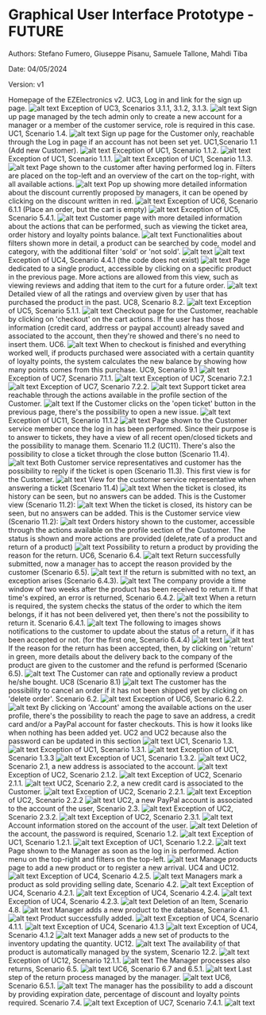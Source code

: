 # Graphical User Interface Prototype - FUTURE

Authors: Stefano Fumero, Giuseppe Pisanu, Samuele Tallone, Mahdi Tiba

Date: 04/05/2024

Version: v1  

Homepage of the EZElectronics v2. UC3, Log in and link for the sign up page.
![alt text](imagesV2/image.png)
Exception of UC3, Scenarios 3.1.1, 3.1.2, 3.1.3.
![alt text](imagesV2/image-1.png)
Sign up page managed by the tech admin only to create a new account for a manager or a member of the customer service, role is required in this case. UC1, Scenario 1.4.
![alt text](imagesV2/image-2.png)
Sign up page for the Customer only, reachable through the Log in page if an account has not been set yet. UC1,Scenario 1.1 (Add new Customer).
![alt text](imagesV2/image-3.png)
Exception of UC1, Scenario 1.1.2.
![alt text](imagesV2/image-4.png)
Exception of UC1, Scenario 1.1.1.
![alt text](imagesV2/image-5.png)
Exception of UC1, Scenario 1.1.3.
![alt text](imagesV2/image-6.png)
Page shown to the customer after having performed log in. Filters are placed on the top-left and an overview of the cart on the top-right, with all available actions.
![alt text](imagesV2/image-7.png)
Pop up showing more detailed information about the discount currently proposed by managers, it can be opened by clicking on the discount written in red.
![alt text](imagesV2/image-8.png)
Exception of UC6, Scenario 6.1.1 (Place an order, but the cart is empty)
![alt text](imagesV2/image-9.png)
Exception of UC5, Scenario 5.4.1.
![alt text](imagesV2/image-10.png)
Customer page with more detailed information about the actions that can be performed, such as viewing the ticket area, order history and loyalty points balance.
![alt text](imagesV2/image-11.png)
Functionalities about filters shown more in detail, a product can be searched by code, model and category, with the additional filter 'sold' or 'not sold'.
![alt text](imagesV2/image-12.png)
![alt text](imagesV2/image-13.png)
Exception of UC4, Scenario 4.4.1 (the code does not exist)
![alt text](imagesV2/image-14.png)
Page dedicated to a single product, accessible by clicking on a specific product in the previous page. More actions are allowed from this view, such as viewing reviews and adding that item to the curt for a future order.
![alt text](imagesV2/image-15.png)
Detailed view of all the ratings and overview given by user that has purchased the product in the past. UC8, Scenario 8.2.
![alt text](imagesV2/image-16.png)
Exception of UC5, Scenario 5.1.1.
![alt text](imagesV2/image-17.png)
Checkout page for the Customer, reachable by clicking on 'checkout' on the cart actions. If the user has those information (credit card, addrress or paypal account) already saved and associated to the account, then they're showed and there's no need to insert them. UC6.
![alt text](imagesV2/image-18.png)
When to checkout is finished and everything worked well, if products purchased were associated with a certain quantity of loyalty points, the system calculates the new balance by showing how many points comes from this purchase. UC9, Scenario 9.1
![alt text](imagesV2/image-19.png)
Exception of UC7, Scenario 7.1.1.
![alt text](imagesV2/image-20.png)
Exception of UC7, Scenario 7.2.1
![alt text](imagesV2/image-21.png)
Exception of UC7, Scenario 7.2.2.
![alt text](imagesV2/image-22.png)
Support ticket area reachable through the actions available in the profile section of the Customer.
![alt text](imagesV2/image-23.png)
If the Customer clicks on the 'open ticket' button in the previous page, there's the possibility to open a new issue.
![alt text](imagesV2/image-24.png)
Exception of UC11, Scenario 11.1.2
![alt text](imagesV2/image-25.png)
Page shown to the Customer service member once the log in has been performed. Since their purpose is to answer to tickets, they have a view of all recent open/closed tickets and the possibility to manage them. Scenario 11.2 (UC11). There's also the possibility to close a ticket through the close button (Scenario 11.4).
![alt text](imagesV2/image-26.png)
Both Customer service representatives and customer has the possibility to reply if the ticket is open (Scenario 11.3). This first view is for the Customer.
![alt text](imagesV2/image-27.png)
View for the customer service representative when answering a ticket (Scenario 11.4)
![alt text](imagesV2/image-28.png)
When the ticket is closed, its history can be seen, but no answers can be added. This is the Customer view (Scenario 11.2):
![alt text](imagesV2/image-30.png)
When the ticket is closed, its history can be seen, but no answers can be added. This is the Customer service view (Scenario 11.2):
![alt text](imagesV2/image-31.png)
Orders history shown to the customer, accessible through the actions available on the profile section of the Customer. The status is shown and more actions are provided (delete,rate of a product and return of a product)
![alt text](imagesV2/image-32.png)
Possibility to return a product by providing the reason for the return. UC6, Scenario 6.4.
![alt text](imagesV2/image-33.png)
Return successfully submitted, now a manager has to accept the reason provided by the customer (Scenario 6.5).
![alt text](imagesV2/image-34.png)
If the return is submitted with no text, an exception arises (Scenario 6.4.3).
![alt text](imagesV2/image-35.png)
The company provide a time window of two weeks after the product has been received to return it. If that time's expired, an error is returned, Scenario 6.4.2.
![alt text](imagesV2/image-36.png)
When a return is required, the system checks the status of the order to which the item belongs, if it has not been delivered yet, then there's not the possibility to return it. Scenario 6.4.1.
![alt text](imagesV2/image-37.png)
The following to images shows notifications to the customer to update about the status of a return, if it has been accepted or not. (for the first one, Scenario 6.4.4)
![alt text](imagesV2/image-38.png)
![alt text](imagesV2/image-39.png)
If the reason for the return has been accepted, then, by clicking on 'return' in green, more details about the delivery back to the company of the product are given to the customer and the refund is performed (Scenario 6.5).
![alt text](imagesV2/image-40.png)
The Customer can rate and optionally review a product he/she bought. UC8 (Scenario 8.1)
![alt text](imagesV2/image-41.png)
The customer has the possibility to cancel an order if it has not been shipped yet by clicking on 'delete order'. Scenario 6.2.
![alt text](imagesV2/image-42.png)
Exception of UC6, Scenario 6.2.2.
![alt text](imagesV2/image-43.png)
By clicking on 'Account' among the available actions on the user profile, there's the possibility to reach the page to save an address, a credit card and/or a PayPal account for faster checkouts. This is how it looks like when nothing has been added yet. UC2 and UC2 because also the password can be updated in this section
![alt text](imagesV2/image-45.png)
UC1, Scenario 1.3.
![alt text](imagesV2/image-44.png)
Exception of UC1, Scenario 1.3.1.
![alt text](imagesV2/image-46.png)
Exception of UC1, Scenario 1.3.3
![alt text](imagesV2/image-47.png)
Exception of UC1, Scenario 1.3.2.
![alt text](imagesV2/image-48.png)
UC2, Scenario 2.1, a new address is associated to the account.
![alt text](imagesV2/image-49.png)
Exception of UC2, Scenario 2.1.2.
![alt text](imagesV2/image-50.png)
Exception of UC2, Scenario 2.1.1.
![alt text](imagesV2/image-51.png)
UC2, Scenario 2.2, a new credit card is associated to the Customer.
![alt text](imagesV2/image-52.png)
Exception of UC2, Scenario 2.2.1.
![alt text](imagesV2/image-53.png)
Exception of UC2, Scenario 2.2.2
![alt text](imagesV2/image-54.png)
UC2, a new PayPal account is associated to the account of the user, Scenario 2.3.
![alt text](imagesV2/image-55.png)
Exception of UC2, Scenario 2.3.2.
![alt text](imagesV2/image-56.png)
Exception of UC2, Scenario 2.3.1.
![alt text](imagesV2/image-57.png)
Account information stored on the account of the user.
![alt text](imagesV2/image-58.png)
Deletion of the account, the password is required, Scenario 1.2.
![alt text](imagesV2/image-59.png)
Exception of UC1, Scenario 1.2.1.
![alt text](imagesV2/image-60.png)
Exception of UC1, Scenario 1.2.2.
![alt text](imagesV2/image-61.png)
Page shown to the Manager as soon as the log in is performed. Action menu on the top-right and filters on the top-left.
![alt text](imagesV2/image-62.png)
Manage products page to add a new product or to register a new arrival. UC4 and UC12.
![alt text](imagesV2/image-63.png)
Exception of UC4, Scenario 4.2.5.
![alt text](imagesV2/image-64.png)
Managers mark a product as sold providing selling date, Scenario 4.2.
![alt text](imagesV2/image-65.png)
Exception of UC4, Scenario 4.2.1.
![alt text](imagesV2/image-66.png)
Exception of UC4, Scenario 4.2.4.
![alt text](imagesV2/image-67.png)
Exception of UC4, Scenario 4.2.3.
![alt text](imagesV2/image-68.png)
Deletion of an Item, Scenario 4.8.
![alt text](imagesV2/image-69.png)
Manager adds a new product to the database, Scenario 4.1.
![alt text](imagesV2/image-70.png)
Product successfully added.
![alt text](imagesV2/image-71.png)
Exception of UC4, Scenario 4.1.1.
![alt text](imagesV2/image-72.png)
Exception of UC4, Scenario 4.1.3
![alt text](imagesV2/image-73.png)
Exception of UC4, Scenario 4.1.2
![alt text](imagesV2/image-74.png)
Manager adds a new set of products to the inventory updating the quantity. UC12.
![alt text](imagesV2/image-75.png)
The availability of that product is automatically managed by the system, Scenario 12.2.
![alt text](imagesV2/image-76.png)
Exception of UC12, Scenario 12.1.1.
![alt text](imagesV2/image-77.png)
The Manager processes also returns, Scenario 6.5.
![alt text](imagesV2/image-78.png)
UC6, Scenario 6.7 and 6.5.1.
![alt text](imagesV2/image-79.png)
Last step of the return process managed by the manager.
![alt text](imagesV2/image-80.png)
UC6, Scenario 6.5.1.
![alt text](imagesV2/image-81.png)
The manager has the possibility to add a discount by providing expiration date, percentage of discount and loyalty points required. Scenario 7.4.
![alt text](imagesV2/image-82.png)
Exception of UC7, Scenario 7.4.1.
![alt text](imagesV2/image-83.png)